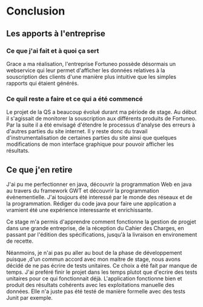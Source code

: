 Conclusion
==========

Les apports à l'entreprise
--------------------------

### Ce que j'ai fait et à quoi ça sert

Grace a ma réalisation, l'entreprise Fortuneo possède désormais un webservice qui leur permet
d'afficher les données relatives à la souscription des clients d'une manière plus intuitive que 
les simples rapports qui étaient générés.

### Ce quil reste a faire et ce qui a été commencé

Le projet de la QS a beaucoup évolué durant ma période de stage. Au début il s'agissait de monitorer la souscription aux différents produits
de Fortuneo. Par la suite il a été envisagé d'étendre le processus d'analyse des erreurs à d'autres parties du site internet. Il y reste donc 
du travail d'instrumentalisation de certaines parties du site ainsi que quelques modifications de mon interface graphique pour pouvoir afficher
les résultats.

Ce que j'en retire
------------------

J'ai pu me perfectionner en java, découvrir la programmation Web en java au travers du framework GWT et découvrir la programmation événementielle.
J'ai toujours été interessé par le monde des réseaux et de la programmation. Rédiger du code java pour faire une application a vramient été une
expérience interessante et enrichissante.

Ce stage m'a permis d'apprendre comment fonctionne la gestion de progjet dans une grande entreprise,
de la réception du Cahier des Charges, en passant par l'édition des spécifications, jusqu'à la livraison en environement de recette.

Néanmoins, je n'ai pas pu aller au bout de la phase de développement puisque ,d'un commun accord avec mon maitre de stage, 
nous avons décidé de ne pas écrire de tests unitaires. Ce choix a été fait par manque de temps. J'ai preféré finir le projet dans les
temps plutot que d'ecrire des tests unitaires pour ce qui fonctionnait déjà. L'application fonctionne bien et produit des résultats 
cohérents avec les exploitations manuelle des données. Elle n'a juste pas été testé de manière formelle avec des tests Junit par exemple.
